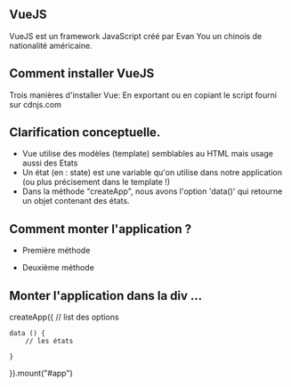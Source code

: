 ## VueJS
VueJS est un framework JavaScript créé par Evan You un chinois de nationalité américaine. 

## Comment installer VueJS
Trois manières d'installer Vue:
En exportant ou en copiant le script fourni sur cdnjs.com

## Clarification conceptuelle.

- Vue utilise des modèles (template) semblables au HTML mais usage aussi des Etats
-  Un état (en : state) est une variable qu'on utilise dans notre application (ou plus précisement dans le template !)
- Dans la méthode "createApp", nous avons l'option 'data()' qui retourne un objet contenant des états.



## Comment monter l'application ?
- Première méthode
<script>
    const {createApp} = Vue ;

    createApp({
        data(){
            return {

            }
        }
    }).mount("#app")
</script>

- Deuxième méthode

<script type="module">
    import {createApp} from "https://cdnjs.cloudflare.com/ajax/libs/vue/3.3.4/vue.esm-browser.min.js";

    createApp({
        data(){
            return {

            }
        }
    }).mount("#app")
</script>


## Monter l'application dans la div ...
createApp({
    // list des options

    data () {
        // les états

    }
}).mount("#app")
